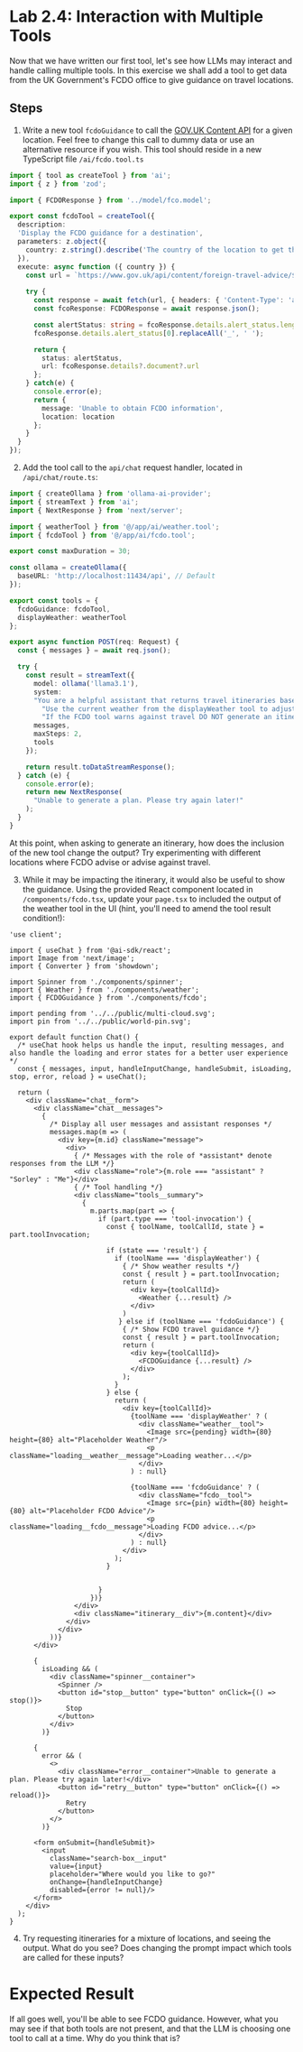 # Lab 2.4: Interaction with Multiple Tools

Now that we have written our first tool, let's see how LLMs may interact and handle calling multiple tools. In this exercise we shall add a tool to get data from the UK Government's FCDO office to give guidance on travel locations.

## Steps

1. Write a new tool `fcdoGuidance` to call the [GOV.UK Content API](https://content-api.publishing.service.gov.uk/reference.html#gov-uk-content-api) for a given location. Feel free to change this call to dummy data or use an alternative resource if you wish. This tool should reside in a new TypeScript file `/ai/fcdo.tool.ts`

```ts
import { tool as createTool } from 'ai';
import { z } from 'zod';

import { FCDOResponse } from '../model/fco.model';

export const fcdoTool = createTool({
  description: 
  'Display the FCDO guidance for a destination',
  parameters: z.object({
    country: z.string().describe('The country of the location to get the guidance for')
  }),
  execute: async function ({ country }) {
    const url = `https://www.gov.uk/api/content/foreign-travel-advice/${country.toLowerCase()}`;
    
    try {
      const response = await fetch(url, { headers: { 'Content-Type': 'application/json' } });
      const fcoResponse: FCDOResponse = await response.json();

      const alertStatus: string = fcoResponse.details.alert_status.length == 0 ? 'Unknown' : 
      fcoResponse.details.alert_status[0].replaceAll('_', ' ');

      return { 
        status: alertStatus, 
        url: fcoResponse.details?.document?.url
      };
    } catch(e) {
      console.error(e);
      return { 
        message: 'Unable to obtain FCDO information', 
        location: location
      };
    }
  }
});
```

2. Add the tool call to the `api/chat` request handler, located in `/api/chat/route.ts`:

```ts
import { createOllama } from 'ollama-ai-provider';
import { streamText } from 'ai';
import { NextResponse } from 'next/server';

import { weatherTool } from '@/app/ai/weather.tool';
import { fcdoTool } from '@/app/ai/fcdo.tool';

export const maxDuration = 30;

const ollama = createOllama({
  baseURL: 'http://localhost:11434/api', // Default
});

export const tools = {
  fcdoGuidance: fcdoTool,
  displayWeather: weatherTool
};

export async function POST(req: Request) {
  const { messages } = await req.json();

  try {
    const result = streamText({
      model: ollama('llama3.1'),
      system:
      "You are a helpful assistant that returns travel itineraries based on a location" + 
        "Use the current weather from the displayWeather tool to adjust the itinerary and give packing suggestions." +
        "If the FCDO tool warns against travel DO NOT generate an itinerary.",
      messages,
      maxSteps: 2,
      tools
    });

    return result.toDataStreamResponse();
  } catch (e) {
    console.error(e);
    return new NextResponse(
      "Unable to generate a plan. Please try again later!"
    );
  }
}
```

At this point, when asking to generate an itinerary, how does the inclusion of the new tool change the output? Try experimenting with different locations where FCDO advise or advise against travel.

3. While it may be impacting the itinerary, it would also be useful to show the guidance. Using the provided React component located in `/components/fcdo.tsx`, update your `page.tsx` to included the output of the weather tool in the UI (hint, you'll need to amend the tool result condition!):

```tsx
'use client';

import { useChat } from '@ai-sdk/react';
import Image from 'next/image';
import { Converter } from 'showdown';

import Spinner from './components/spinner';
import { Weather } from './components/weather';
import { FCDOGuidance } from './components/fcdo';

import pending from '../../public/multi-cloud.svg';
import pin from '../../public/world-pin.svg';

export default function Chat() {
  /* useChat hook helps us handle the input, resulting messages, and also handle the loading and error states for a better user experience */
  const { messages, input, handleInputChange, handleSubmit, isLoading, stop, error, reload } = useChat();

  return (
    <div className="chat__form">
      <div className="chat__messages">
        {
          /* Display all user messages and assistant responses */
          messages.map(m => (
            <div key={m.id} className="message">
              <div>
                { /* Messages with the role of *assistant* denote responses from the LLM */}
                <div className="role">{m.role === "assistant" ? "Sorley" : "Me"}</div>
                { /* Tool handling */}
                <div className="tools__summary">
                  {
                    m.parts.map(part => {
                      if (part.type === 'tool-invocation') {
                        const { toolName, toolCallId, state } = part.toolInvocation;

                        if (state === 'result') {
                          if (toolName === 'displayWeather') {
                            { /* Show weather results */}
                            const { result } = part.toolInvocation;
                            return (
                              <div key={toolCallId}>
                                <Weather {...result} />
                              </div>
                            )
                           } else if (toolName === 'fcdoGuidance') {
                            { /* Show FCDO travel guidance */}
                            const { result } = part.toolInvocation;
                            return (
                              <div key={toolCallId}>
                                <FCDOGuidance {...result} />
                              </div>
                            );
                          }
                        } else {
                          return (
                            <div key={toolCallId}>
                              {toolName === 'displayWeather' ? (
                                <div className="weather__tool">
                                  <Image src={pending} width={80} height={80} alt="Placeholder Weather"/>
                                  <p className="loading__weather__message">Loading weather...</p>
                                </div>
                              ) : null}

                              {toolName === 'fcdoGuidance' ? (
                                <div className="fcdo__tool">
                                  <Image src={pin} width={80} height={80} alt="Placeholder FCDO Advice"/>
                                  <p className="loading__fcdo__message">Loading FCDO advice...</p>
                                </div>
                              ) : null}
                            </div>
                          );
                        }

                        
                      }
                    })}
                </div>
                <div className="itinerary__div">{m.content}</div>
              </div>
            </div>
          ))}
      </div>

      {
        isLoading && (
          <div className="spinner__container">
            <Spinner />
            <button id="stop__button" type="button" onClick={() => stop()}>
              Stop
            </button>
          </div>
        )}

      {
        error && (
          <>
            <div className="error__container">Unable to generate a plan. Please try again later!</div>
            <button id="retry__button" type="button" onClick={() => reload()}>
              Retry
            </button>
          </>
        )}

      <form onSubmit={handleSubmit}>
        <input
          className="search-box__input"
          value={input}
          placeholder="Where would you like to go?"
          onChange={handleInputChange}
          disabled={error != null}/>
      </form>
    </div>
  );
}
```

4. Try requesting itineraries for a mixture of locations, and seeing the output. What do you see? Does changing the prompt impact which tools are called for these inputs?

# Expected Result

If all goes well, you'll be able to see FCDO guidance. However, what you may see if that both tools are not present, and that the LLM is choosing one tool to call at a time. Why do you think that is?